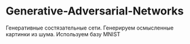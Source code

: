 # Generative-Adversarial-Networks
Генеративные состязательные сети. Генерируем осмысленные картинки из шума. Используем базу MNIST
